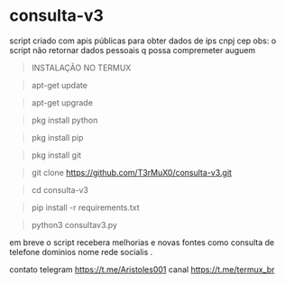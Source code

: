 # consulta-v3

script criado com apis públicas para obter dados de ips cnpj cep 
obs: o script não retornar dados pessoais q possa compremeter auguem

> INSTALAÇÃO NO TERMUX

> apt-get update

> apt-get upgrade

> pkg install python

> pkg install pip

> pkg install git

> git clone https://github.com/T3rMuX0/consulta-v3.git

> cd consulta-v3

> pip install -r requirements.txt

> python3 consultav3.py



em breve o script recebera melhorias e novas fontes como consulta 
de telefone dominios nome rede socialis .

contato 
telegram 
https://t.me/Aristoles001
canal 
https://t.me/termux_br
